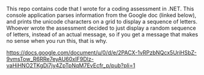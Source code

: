 This repo contains code that I wrote for a coding assessment in .NET. This console application parses information from the Google doc (linked below), and prints the unicode characters on a grid to display a sequence of letters. Whoever wrote the assessment decided to just display a random sequence of letters, instead of an actual message, so if you get a message that makes no sense when you run this, that is why.

https://docs.google.com/document/u/0/d/e/2PACX-1vRPzbNQcx5UriHSbZ-9vmsTow_R6RRe7eyAU60xIF9Dlz-vaHiHNO2TKgDi7jy4ZpTpNqM7EvEcfr_p/pub?pli=1
